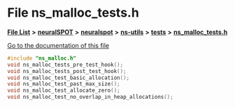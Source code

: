 

# File ns\_malloc\_tests.h

[**File List**](files.md) **>** [**neuralSPOT**](dir_75594cce7c7773aa3cb253214bf56510.md) **>** [**neuralspot**](dir_b737d82f35ec218ac5a7ef4105db9c0e.md) **>** [**ns-utils**](dir_8caed56d1b8d43fb57ec0577c38aa59e.md) **>** [**tests**](dir_62cfc4ab5fe382f357338287112ab49a.md) **>** [**ns\_malloc\_tests.h**](ns__malloc__tests_8h.md)

[Go to the documentation of this file](ns__malloc__tests_8h.md)


```C++
#include "ns_malloc.h"
void ns_malloc_tests_pre_test_hook();
void ns_malloc_tests_post_test_hook();
void ns_malloc_test_basic_allocation();
void ns_malloc_test_past_max_size();
void ns_malloc_test_allocate_zero();
void ns_malloc_test_no_overlap_in_heap_allocations();
```


